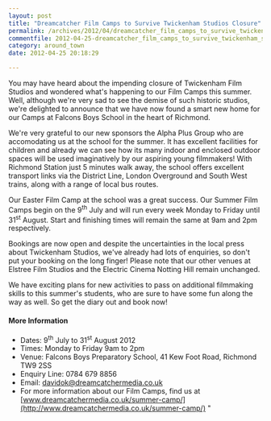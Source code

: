 ```yaml
---
layout: post
title: "Dreamcatcher Film Camps to Survive Twickenham Studios Closure"
permalink: /archives/2012/04/dreamcatcher_film_camps_to_survive_twickenham_stud.html
commentfile: 2012-04-25-dreamcatcher_film_camps_to_survive_twickenham_stud
category: around_town
date: 2012-04-25 20:18:29

---
```


You may have heard about the impending closure of Twickenham Film Studios and wondered what's happening to our Film Camps this summer. Well, although we're very sad to see the demise of such historic studios, we're delighted to announce that we have now found a smart new home for our Camps at Falcons Boys School in the heart of Richmond.

We're very grateful to our new sponsors the Alpha Plus Group who are accomodating us at the school for the summer. It has excellent facilities for children and already we can see how its many indoor and enclosed outdoor spaces will be used imaginatively by our aspiring young filmmakers! With Richmond Station just 5 minutes walk away, the school offers excellent transport links via the District Line, London Overground and South West trains, along with a range of local bus routes.

Our Easter Film Camp at the school was a great success. Our Summer Film Camps begin on the 9<sup>th</sup> July and will run every week Monday to Friday until 31<sup>st</sup> August. Start and finishing times will remain the same at 9am and 2pm respectively.

Bookings are now open and despite the uncertainties in the local press about Twickenham Studios, we've already had lots of enquiries, so don't put your booking on the long finger! Please note that our other venues at Elstree Film Studios and the Electric Cinema Notting Hill remain unchanged.

We have exciting plans for new activities to pass on additional filmmaking skills to this summer's students, who are sure to have some fun along the way as well. So get the diary out and book now!

#### More Information

-   Dates: 9<sup>th</sup> July to 31<sup>st</sup> August 2012
-   Times: Monday to Friday 9am to 2pm
-   Venue: Falcons Boys Preparatory School, 41 Kew Foot Road, Richmond TW9
    2SS
-   Enquiry Line: 0784 679 8856
-   Email: <davidok@dreamcatchermedia.co.uk>
-   For more information about our Film Camps, find us at
    [www.dreamcatchermedia.co.uk/summer-camp/](http://www.dreamcatchermedia.co.uk/summer-camp/) "
